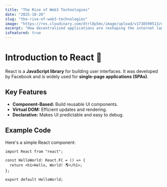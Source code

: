 ```yaml
---
title: "The Rise of Web3 Technologies"
date: "2025-10-20"
slug: "the-rise-of-web3-technologies"
image: "https://res.cloudinary.com/dtrl8p5mc/image/upload/v1738599513/nextjs-course-mutations/j7oyonyvwqsccijv8rvt.jpg"
excerpt: "How decentralized applications are reshaping the internet landscape."
isFeatured: true
---
```


# Introduction to React 🚀

React is a **JavaScript library** for building user interfaces. It was developed by Facebook and is widely used for **single-page applications (SPAs)**.

## Key Features

- **Component-Based:** Build reusable UI components.
- **Virtual DOM:** Efficient updates and rendering.
- **Declarative:** Makes UI predictable and easy to debug.

## Example Code

Here's a simple React component:

```tsx
import React from "react";

const HelloWorld: React.FC = () => {
  return <h1>Hello, World! 🌎</h1>;
};

export default HelloWorld;
```
